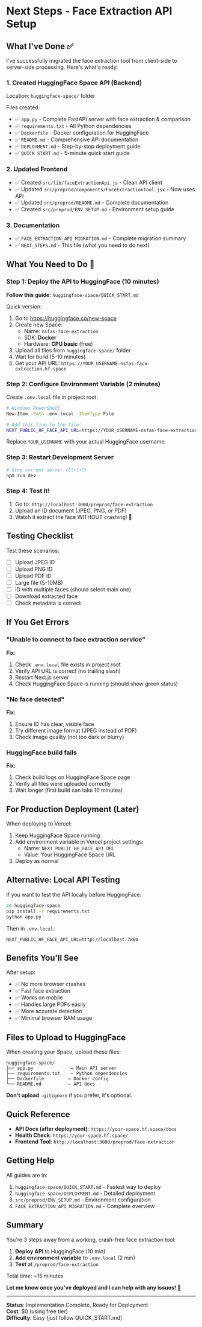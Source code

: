 # Next Steps - Face Extraction API Setup

## What I've Done ✅

I've successfully migrated the face extraction tool from client-side to server-side processing. Here's what's ready:

### 1. Created HuggingFace Space API (Backend)
Location: `huggingface-space/` folder

Files created:
- ✅ `app.py` - Complete FastAPI server with face extraction & comparison
- ✅ `requirements.txt` - All Python dependencies
- ✅ `Dockerfile` - Docker configuration for HuggingFace
- ✅ `README.md` - Comprehensive API documentation
- ✅ `DEPLOYMENT.md` - Step-by-step deployment guide
- ✅ `QUICK_START.md` - 5-minute quick start guide

### 2. Updated Frontend
- ✅ Created `src/lib/faceExtractionApi.js` - Clean API client
- ✅ Updated `src/preprod/components/FaceExtractionTool.jsx` - Now uses API
- ✅ Updated `src/preprod/README.md` - Complete documentation
- ✅ Created `src/preprod/ENV_SETUP.md` - Environment setup guide

### 3. Documentation
- ✅ `FACE_EXTRACTION_API_MIGRATION.md` - Complete migration summary
- ✅ `NEXT_STEPS.md` - This file (what you need to do next)

## What You Need to Do 🚀

### Step 1: Deploy the API to HuggingFace (10 minutes)

**Follow this guide**: `huggingface-space/QUICK_START.md`

Quick version:
1. Go to https://huggingface.co/new-space
2. Create new Space:
   - Name: `nsfas-face-extraction`
   - SDK: **Docker**
   - Hardware: **CPU basic** (free)
3. Upload all files from `huggingface-space/` folder
4. Wait for build (5-10 minutes)
5. Get your API URL: `https://YOUR_USERNAME-nsfas-face-extraction.hf.space`

### Step 2: Configure Environment Variable (2 minutes)

Create `.env.local` file in project root:

```bash
# Windows PowerShell
New-Item -Path .env.local -ItemType File

# Add this line to the file:
NEXT_PUBLIC_HF_FACE_API_URL=https://YOUR_USERNAME-nsfas-face-extraction.hf.space
```

Replace `YOUR_USERNAME` with your actual HuggingFace username.

### Step 3: Restart Development Server

```bash
# Stop current server (Ctrl+C)
npm run dev
```

### Step 4: Test It!

1. Go to: `http://localhost:3000/preprod/face-extraction`
2. Upload an ID document (JPEG, PNG, or PDF)
3. Watch it extract the face WITHOUT crashing! 🎉

## Testing Checklist

Test these scenarios:
- [ ] Upload JPEG ID
- [ ] Upload PNG ID  
- [ ] Upload PDF ID
- [ ] Large file (5-10MB)
- [ ] ID with multiple faces (should select main one)
- [ ] Download extracted face
- [ ] Check metadata is correct

## If You Get Errors

### "Unable to connect to face extraction service"
**Fix**: 
1. Check `.env.local` file exists in project root
2. Verify API URL is correct (no trailing slash)
3. Restart Next.js server
4. Check HuggingFace Space is running (should show green status)

### "No face detected"
**Fix**:
1. Ensure ID has clear, visible face
2. Try different image format (JPEG instead of PDF)
3. Check image quality (not too dark or blurry)

### HuggingFace build fails
**Fix**:
1. Check build logs on HuggingFace Space page
2. Verify all files were uploaded correctly
3. Wait longer (first build can take 10 minutes)

## For Production Deployment (Later)

When deploying to Vercel:
1. Keep HuggingFace Space running
2. Add environment variable in Vercel project settings:
   - Name: `NEXT_PUBLIC_HF_FACE_API_URL`
   - Value: Your HuggingFace Space URL
3. Deploy as normal

## Alternative: Local API Testing

If you want to test the API locally before HuggingFace:

```bash
cd huggingface-space
pip install -r requirements.txt
python app.py
```

Then in `.env.local`:
```
NEXT_PUBLIC_HF_FACE_API_URL=http://localhost:7860
```

## Benefits You'll See

After setup:
- ✅ No more browser crashes
- ✅ Fast face extraction
- ✅ Works on mobile
- ✅ Handles large PDFs easily
- ✅ More accurate detection
- ✅ Minimal browser RAM usage

## Files to Upload to HuggingFace

When creating your Space, upload these files:

```
huggingface-space/
├── app.py              ← Main API server
├── requirements.txt    ← Python dependencies  
├── Dockerfile         ← Docker config
└── README.md          ← API docs
```

**Don't upload** `.gitignore` if you prefer, it's optional.

## Quick Reference

- **API Docs (after deployment)**: `https://your-space.hf.space/docs`
- **Health Check**: `https://your-space.hf.space/`
- **Frontend Tool**: `http://localhost:3000/preprod/face-extraction`

## Getting Help

All guides are in:
1. `huggingface-space/QUICK_START.md` - Fastest way to deploy
2. `huggingface-space/DEPLOYMENT.md` - Detailed deployment
3. `src/preprod/ENV_SETUP.md` - Environment configuration
4. `FACE_EXTRACTION_API_MIGRATION.md` - Complete overview

## Summary

You're 3 steps away from a working, crash-free face extraction tool:

1. **Deploy API** to HuggingFace (10 min)
2. **Add environment variable** to `.env.local` (2 min)
3. **Test** at `/preprod/face-extraction`

Total time: ~15 minutes

**Let me know once you've deployed and I can help with any issues!** 🚀

---

**Status**: Implementation Complete, Ready for Deployment  
**Cost**: $0 (using free tier)  
**Difficulty**: Easy (just follow QUICK_START.md)


